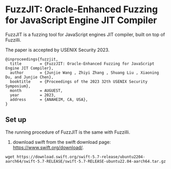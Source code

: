 
# FuzzJIT: Oracle-Enhanced Fuzzing for JavaScript Engine JIT Compiler

FuzzJIT is a fuzzing tool for JavaScript engines JIT compiler, built on top of Fuzzilli.

The paper is accepted by USENIX Security 2023.

```
@inproceedings{fuzzjit,
  title        = {FuzzJIT: Oracle-Enhanced Fuzzing for JavaScript Engine JIT Compiler},
  author       = {Junjie Wang , Zhiyi Zhang , Shuang Liu , Xiaoning Du, and Junjie Chen},
  booktitle    = {Proceedings of the 2023 32th USENIX Security Symposium},
  month        = AUGUEST,
  year         = 2023,
  address      = {ANAHEIM, CA, USA},
}
```

## Set up

The running procedure of FuzzJIT is the same with Fuzzilli.

1. download swift from the swift download page: https://www.swift.org/download/.

```
wget https://download.swift.org/swift-5.7-release/ubuntu2204-aarch64/swift-5.7-RELEASE/swift-5.7-RELEASE-ubuntu22.04-aarch64.tar.gz
```


## 
